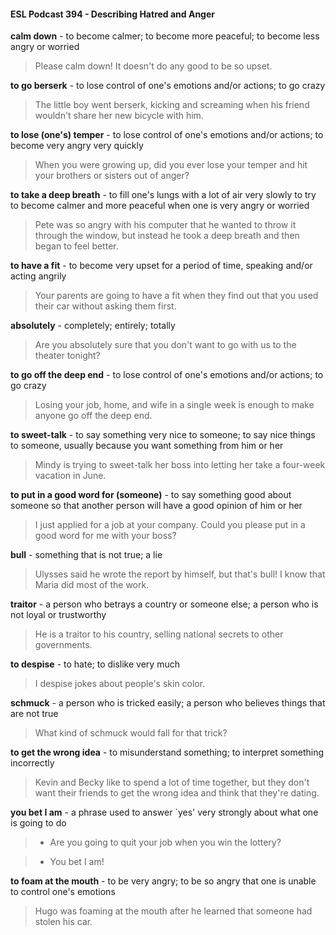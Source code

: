 #### ESL Podcast 394 - Describing Hatred and Anger

**calm down** - to become calmer; to become more peaceful; to become less
angry or worried

> Please calm down! It doesn't do any good to be so upset.

**to go berserk** - to lose control of one's emotions and/or actions; to go crazy

> The little boy went berserk, kicking and screaming when his friend wouldn't
share her new bicycle with him.

**to lose (one's) temper** - to lose control of one's emotions and/or actions; to
become very angry very quickly

> When you were growing up, did you ever lose your temper and hit your brothers
or sisters out of anger?

**to take a deep breath** - to fill one's lungs with a lot of air very slowly to try to
become calmer and more peaceful when one is very angry or worried

> Pete was so angry with his computer that he wanted to throw it through the
window, but instead he took a deep breath and then began to feel better.

**to have a fit** - to become very upset for a period of time, speaking and/or acting
angrily

> Your parents are going to have a fit when they find out that you used their car
without asking them first.

**absolutely** - completely; entirely; totally

> Are you absolutely sure that you don't want to go with us to the theater tonight?

**to go off the deep end** - to lose control of one's emotions and/or actions; to go
crazy

> Losing your job, home, and wife in a single week is enough to make anyone go
off the deep end.

**to sweet-talk** - to say something very nice to someone; to say nice things to
someone, usually because you want something from him or her

> Mindy is trying to sweet-talk her boss into letting her take a four-week vacation
in June.

**to put in a good word for (someone)** - to say something good about someone
so that another person will have a good opinion of him or her

> I just applied for a job at your company. Could you please put in a good word
for me with your boss?

**bull** - something that is not true; a lie

> Ulysses said he wrote the report by himself, but that's bull! I know that Maria
did most of the work.

**traitor** - a person who betrays a country or someone else; a person who is not
loyal or trustworthy

> He is a traitor to his country, selling national secrets to other governments.

**to despise** - to hate; to dislike very much

> I despise jokes about people's skin color.

**schmuck** - a person who is tricked easily; a person who believes things that are
not true

> What kind of schmuck would fall for that trick?

**to get the wrong idea** - to misunderstand something; to interpret something
incorrectly

> Kevin and Becky like to spend a lot of time together, but they don't want their
friends to get the wrong idea and think that they're dating.

**you bet I am** - a phrase used to answer `yes' very strongly about what one is
going to do

> - Are you going to quit your job when you win the lottery?

> - You bet I am!

**to foam at the mouth** - to be very angry; to be so angry that one is unable to
control one's emotions

> Hugo was foaming at the mouth after he learned that someone had stolen his
car.


